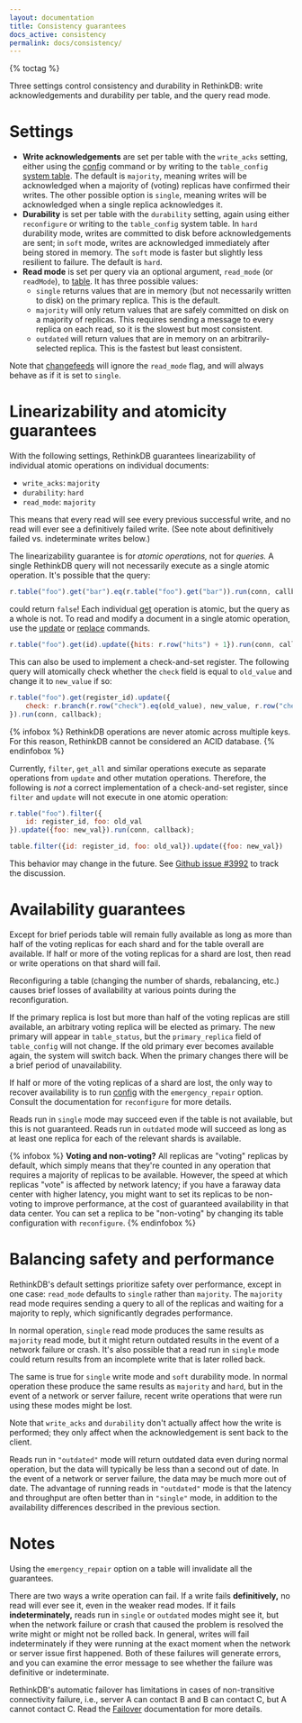 ```yaml
---
layout: documentation
title: Consistency guarantees
docs_active: consistency
permalink: docs/consistency/
---
```


{% toctag %}

Three settings control consistency and durability in RethinkDB: write acknowledgements and durability per table, and the query read mode.

# Settings

* **Write acknowledgements** are set per table with the `write_acks` setting, either using the [config][co] command or by writing to the `table_config` [system table][st]. The default is `majority`, meaning writes will be acknowledged when a majority of (voting) replicas have confirmed their writes. The other possible option is `single`, meaning writes will be acknowledged when a single replica acknowledges it.
* **Durability** is set per table with the `durability` setting, again using either `reconfigure` or writing to the `table_config` system table.  In `hard` durability mode, writes are committed to disk before acknowledgements are sent; in `soft` mode, writes are acknowledged immediately after being stored in memory. The `soft` mode is faster but slightly less resilient to failure. The default is `hard`.
* **Read mode** is set per query via an optional argument, `read_mode` (or `readMode`), to [table][tb]. It has three possible values:
    * `single` returns values that are in memory (but not necessarily written to disk) on the primary replica. This is the default.
    * `majority` will only return values that are safely committed on disk on a majority of replicas. This requires sending a message to every replica on each read, so it is the slowest but most consistent.
    * `outdated` will return values that are in memory on an arbitrarily-selected replica. This is the fastest but least consistent.

Note that [changefeeds][cf] will ignore the `read_mode` flag, and will always behave as if it is set to `single`.

[co]: /api/javascript/config/
[tb]: /api/javascript/table/
[st]: /docs/system-tables/
[cf]: /docs/changefeeds/

# Linearizability and atomicity guarantees

With the following settings, RethinkDB guarantees linearizability of individual atomic operations on individual documents:

* `write_acks`: `majority`
* `durability`: `hard`
* `read_mode`: `majority`

This means that every read will see every previous successful write, and no read will ever see a definitively failed write. (See note about definitively failed vs. indeterminate writes below.)

The linearizability guarantee is for *atomic operations,* not for *queries.* A single RethinkDB query will not necessarily execute as a single atomic operation. It's possible that the query:

```js
r.table("foo").get("bar").eq(r.table("foo").get("bar")).run(conn, callback);
```

could return `false`! Each individual [get][] operation is atomic, but the query as a whole is not. To read and modify a document in a single atomic operation, use the [update][upd] or [replace][rep] commands.

[get]: /api/javascript/get/
[upd]: /api/javascript/update/
[rep]: /api/javascript/replace/

```js
r.table("foo").get(id).update({hits: r.row("hits") + 1}).run(conn, callback);
```

This can also be used to implement a check-and-set register. The following query will atomically check whether the `check` field is equal to `old_value` and change it to `new_value` if so:

```js
r.table("foo").get(register_id).update({
    check: r.branch(r.row("check").eq(old_value), new_value, r.row("check"))
}).run(conn, callback);
```

{% infobox %}
RethinkDB operations are never atomic across multiple keys. For this reason, RethinkDB cannot be considered an ACID database.
{% endinfobox %}

Currently, `filter`, `get_all` and similar operations execute as separate operations from `update` and other mutation operations. Therefore, the following is *not* a correct implementation of a check-and-set register, since `filter` and `update` will not execute in one atomic operation:

```js
r.table("foo").filter({
    id: register_id, foo: old_val
}).update({foo: new_val}).run(conn, callback);

table.filter({id: register_id, foo: old_val}).update({foo: new_val})
```

This behavior may change in the future. See [Github issue #3992][gh3992] to track the discussion.

[gh3992]: https://github.com/rethinkdb/rethinkdb/issues/3992 "Make table.filter.update atomic"

# Availability guarantees

Except for brief periods table will remain fully available as long as more than half of the voting replicas for each shard and for the table overall are available. If half or more of the voting replicas for a shard are lost, then read or write operations on that shard will fail.

Reconfiguring a table (changing the number of shards, rebalancing, etc.) causes brief losses of availability at various points during the reconfiguration.

If the primary replica is lost but more than half of the voting replicas are still available, an arbitrary voting replica will be elected as primary. The new primary will appear in `table_status`, but the `primary_replica` field of `table_config` will not change. If the old primary ever becomes available again, the system will switch back. When the primary changes there will be a brief period of unavailability.

If half or more of the voting replicas of a shard are lost, the only way to recover availability is to run [config][co] with the `emergency_repair` option. Consult the documentation for `reconfigure` for more details.

Reads run in `single` mode may succeed even if the table is not available, but this is not guaranteed. Reads run in `outdated` mode will succeed as long as at least one replica for each of the relevant shards is available.

{% infobox %}
**Voting and non-voting?** All replicas are "voting" replicas by default, which simply means that they're counted in any operation that requires a majority of replicas to be available. However, the speed at which replicas "vote" is affected by network latency; if you have a faraway data center with higher latency, you might want to set its replicas to be non-voting to improve performance, at the cost of guaranteed availability in that data center. You can set a replica to be "non-voting" by changing its table configuration with `reconfigure`.
{% endinfobox %}

[fail]: /docs/failover/

# Balancing safety and performance

RethinkDB's default settings prioritize safety over performance, except in one case: `read_mode` defaults to `single` rather than `majority`. The `majority` read mode requires sending a query to all of the replicas and waiting for a majority to reply, which significantly degrades performance.

In normal operation, `single` read mode produces the same results as `majority` read mode, but it might return outdated results in the event of a network failure or crash. It's also possible that a read run in `single` mode could return results from an incomplete write that is later rolled back.

The same is true for `single` write mode and `soft` durability mode. In normal operation these produce the same results as `majority` and `hard`, but in the event of a network or server failure, recent write operations that were run using these modes might be lost.

Note that `write_acks` and `durability` don't actually affect how the write is performed; they only affect when the acknowledgement is sent back to the client.

Reads run in `"outdated"` mode will return outdated data even during normal operation, but the data will typically be less than a second out of date. In the event of a network or server failure, the data may be much more out of date. The advantage of running reads in `"outdated"` mode is that the latency and throughput are often better than in `"single"` mode, in addition to the availability differences described in the previous section.

# Notes

Using the `emergency_repair` option on a table will invalidate all the guarantees.

There are two ways a write operation can fail. If a write fails **definitively,** no read will ever see it, even in the weaker read modes. If it fails **indeterminately,** reads run in `single` or `outdated` modes might see it, but when the network failure or crash that caused the problem is resolved the write might or might not be rolled back. In general, writes will fail indeterminately if they were running at the exact moment when the network or server issue first happened. Both of these failures will generate errors, and you can examine the error message to see whether the failure was definitive or indeterminate.

RethinkDB's automatic failover has limitations in cases of non-transitive connectivity failure, i.e., server A can contact B and B can contact C, but A cannot contact C. Read the [Failover][fail] documentation for more details.
